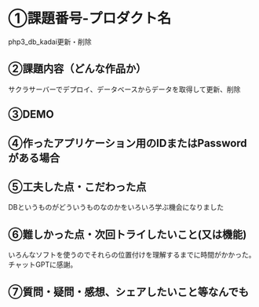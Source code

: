 # ①課題番号-プロダクト名
php3_db_kadai更新・削除

## ②課題内容（どんな作品か）
サクラサーバーでデプロイ、データベースからデータを取得して更新、削除

## ③DEMO

## ④作ったアプリケーション用のIDまたはPasswordがある場合

## ⑤工夫した点・こだわった点
DBというものがどういうものなのかをいろいろ学ぶ機会になりました

## ⑥難しかった点・次回トライしたいこと(又は機能)
いろんなソフトを使うのでそれらの位置付けを理解するまでに時間がかかった。チャットGPTに感謝。

## ⑦質問・疑問・感想、シェアしたいこと等なんでも
